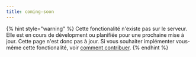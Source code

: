 ```yaml
---
title: coming-soon
---
```


{% hint style="warning" %}
Cette fonctionalité n'existe pas sur le serveur. Elle est en cours de dévelopment ou planifiée pour une prochaine mise à jour. Cette page n'est donc pas à jour. Si vous souhaiter implémenter vous-même cette fonctionalité, voir [comment contribuer](developers/contribute/contribute.md).
{% endhint %}
